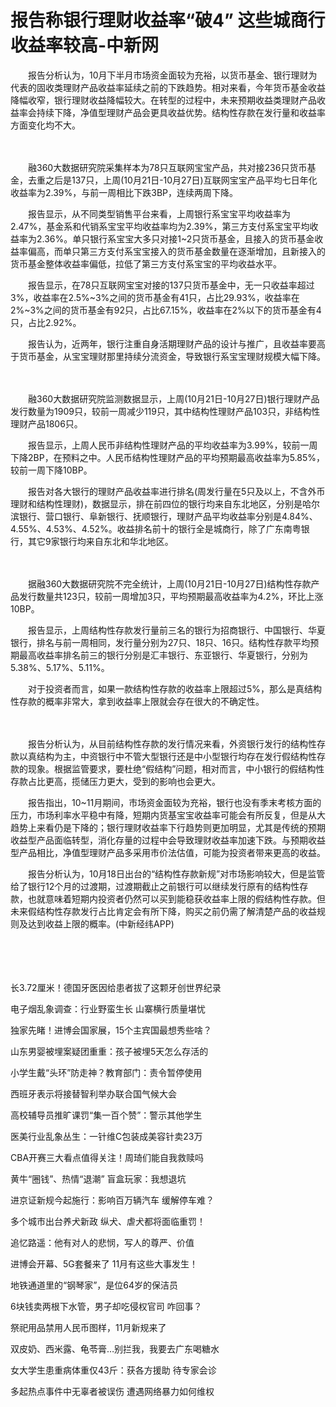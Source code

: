 # 报告称银行理财收益率“破4” 这些城商行收益率较高-中新网

　　报告分析认为，10月下半月市场资金面较为充裕，以货币基金、银行理财为代表的固收类理财产品收益率延续之前的下跌趋势。相对来看，今年货币基金收益降幅收窄，银行理财收益降幅较大。在转型的过程中，未来预期收益类理财产品收益率会持续下降，净值型理财产品会更具收益优势。结构性存款在发行量和收益率方面变化均不大。

　　

　　融360大数据研究院采集样本为78只互联网宝宝产品，共对接236只货币基金，去重之后是137只，上周(10月21日-10月27日)互联网宝宝产品平均七日年化收益率为2.39%，与前一周相比下跌3BP，连续两周下降。

　　报告显示，从不同类型销售平台来看，上周银行系宝宝平均收益率为2.47%，基金系和代销系宝宝平均收益率均为2.39%，第三方支付系宝宝平均收益率为2.36%。单只银行系宝宝大多只对接1~2只货币基金，且接入的货币基金收益率偏高，而单只第三方支付系宝宝接入的货币基金数量在逐渐增加，且新接入的货币基金整体收益率偏低，拉低了第三方支付系宝宝的平均收益水平。

　　报告显示，在78只互联网宝宝对接的137只货币基金中，无一只收益率超过3%，收益率在2.5%~3%之间的货币基金有41只，占比29.93%，收益率在2%~3%之间的货币基金有92只，占比67.15%，收益率在2%以下的货币基金有4只，占比2.92%。

　　报告认为，近两年，银行注重自身活期理财产品的设计与推广，且收益率要高于货币基金，从宝宝理财那里持续分流资金，导致银行系宝宝理财规模大幅下降。

　　

　　融360大数据研究院监测数据显示，上周(10月21日-10月27日)银行理财产品发行数量为1909只，较前一周减少119只，其中结构性理财产品103只，非结构性理财产品1806只。

　　报告显示，上周人民币非结构性理财产品的平均收益率为3.99%，较前一周下降2BP，在预料之中。人民币结构性理财产品的平均预期最高收益率为5.85%，较前一周下降10BP。

　　报告对各大银行的理财产品收益率进行排名(周发行量在5只及以上，不含外币理财和结构性理财)，数据显示，排在前四位的银行均来自东北地区，分别是哈尔滨银行、营口银行、阜新银行、抚顺银行，理财产品平均收益率分别是4.84%、4.55%、4.53%、4.52%。收益排名前十的银行全是城商行，除了广东南粤银行，其它9家银行均来自东北和华北地区。

　　

　　据融360大数据研究院不完全统计，上周(10月21日-10月27日)结构性存款产品发行数量共123只，较前一周增加3只，平均预期最高收益率为4.2%，环比上涨10BP。

　　报告显示，上周结构性存款发行量前三名的银行为招商银行、中国银行、华夏银行，排名与前一周相同，发行量分别为27只、18只、16只。结构性存款平均预期最高收益率排名前三的银行分别是汇丰银行、东亚银行、华夏银行，分别为5.38%、5.17%、5.11%。

　　对于投资者而言，如果一款结构性存款的收益率上限超过5%，那么是真结构性存款的概率非常大，拿到收益率上限就会存在很大的不确定性。

　　

　　报告分析认为，从目前结构性存款的发行情况来看，外资银行发行的结构性存款以真结构为主，中资银行中不管大型银行还是中小型银行均存在发行假结构性存款的现象。根据监管要求，要杜绝“假结构”问题，相对而言，中小银行的假结构性存款占比更高，揽储压力更大，受到的影响也会更大。

　　报告指出，10~11月期间，市场资金面较为充裕，银行也没有季末考核方面的压力，市场利率水平稳中有降，短期内货基宝宝收益率可能会有所反复，但是从大趋势上来看仍是下降的；银行理财收益率下行趋势则更加明显，尤其是传统的预期收益型产品面临转型，消化存量的过程中会导致理财收益率加速下跌。与预期收益型产品相比，净值型理财产品多采用市价法估值，可能为投资者带来更高的收益。

　　报告分析认为，10月18日出台的“结构性存款新规”对市场影响较大，但是监管给了银行12个月的过渡期，过渡期截止之前银行可以继续发行原有的结构性存款，也就意味着短期内投资者仍然可以买到能稳获收益率上限的假结构性存款。但未来假结构性存款发行占比肯定会有所下降，购买之前仍需了解清楚产品的收益规则及达到收益上限的概率。(中新经纬APP)

　　

　　

长3.72厘米！德国牙医因给患者拔了这颗牙创世界纪录

电子烟乱象调查：行业野蛮生长 山寨横行质量堪忧

独家先睹！进博会国家展，15个主宾国最想秀些啥？  

山东男婴被埋案疑团重重：孩子被埋5天怎么存活的

小学生戴“头环”防走神？教育部门：责令暂停使用

西班牙表示将接替智利举办联合国气候大会

高校辅导员推旷课罚“集一百个赞”：警示其他学生

医美行业乱象丛生：一针维C包装成美容针卖23万

CBA开赛三大看点值得关注！周琦们能自我救赎吗

黄牛“圈钱”、热情“退潮” 盲盒玩家：我想退坑

进京证新规今起施行：影响百万辆汽车 缓解停车难？

多个城市出台养犬新政 纵犬、虐犬都将面临重罚！

追忆路遥：他有对人的悲悯，写人的尊严、价值

进博会开幕、5G套餐来了 11月有这些大事发生！

地铁通道里的“钢琴家”，是位64岁的保洁员

6块钱卖两根下水管，男子却吃侵权官司 咋回事？

祭祀用品禁用人民币图样，11月新规来了

双皮奶、西米露、龟苓膏…别拦我，我要去广东喝糖水

女大学生患重病体重仅43斤：获各方援助 待专家会诊

多起热点事件中无辜者被误伤 遭遇网络暴力如何维权
